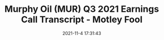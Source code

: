 ---
"title": "Murphy Oil (MUR) Q3 2021 Earnings Call Transcript - Motley Fool"
"date": "2021-11-4 17:31:43"
"feed_name": "GOOGLENEWSDRILLING"
"feed_website": "https://news.google.com/search?q=drilling%2Bincident&hl=en-US&gl=US&ceid=US:en"
"feed_rss": "https://news.google.com/rss/search?q=drilling%2Bincident&hl=en-US&gl=US&ceid=US:en"
"link": "https://www.fool.com/earnings/call-transcripts/2021/11/04/murphy-oil-mur-q3-2021-earnings-call-transcript/"
"source": "{'href': 'https://www.fool.com', 'title': 'Motley Fool'}"
"file": "_posts/2021-1-1-5b45764238418b71864eef961791c0d77ede2c25.md"
"accident": "0"
"drilling": "0"
"dead": "0"
"injured": "0"
"arrested": "0"
"place": "unknown place"
"where": "unknown site"
"causes": "unknown"
"place_uri": "unknown place"
---